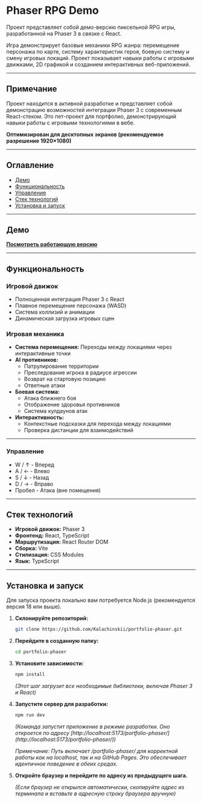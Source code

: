 # Phaser RPG Demo

Проект представляет собой демо-версию пиксельной RPG игры, разработанной на Phaser 3 в связке с React.

Игра демонстрирует базовые механики RPG жанра: перемещение персонажа по карте, систему характеристик героя, боевую систему и смену игровых локаций. Проект показывает навыки работы с игровыми движками, 2D графикой и созданием интерактивных веб-приложений.

---

## Примечание

Проект находится в активной разработке и представляет собой демонстрацию возможностей интеграции Phaser 3 с современным React-стеком. Это пет-проект для портфолио, демонстрирующий навыки работы с игровыми технологиями в вебе.

**Оптимизирован для десктопных экранов (рекомендуемое разрешение 1920×1080)**

---

## Оглавление

- [Демо](#демо)
- [Функциональность](#функциональность)
- [Управление](#управление)
- [Стек технологий](#стек-технологий)
- [Установка и запуск](#установка-и-запуск)

---

## Демо

**[Посмотреть работающую версию](https://kalachinskii.github.io/portfolio-phaser/)**

---

## Функциональность

### Игровой движок

- Полноценная интеграция Phaser 3 с React
- Плавное перемещение персонажа (WASD)
- Система коллизий и анимации
- Динамическая загрузка игровых сцен

### Игровая механика

- **Система перемещения:** Переходы между локациями через интерактивные точки
- **AI противников:**
  - Патрулирование территории
  - Преследование игрока в радиусе агрессии
  - Возврат на стартовую позицию
  - Ответные атаки
- **Боевая система:**
  - Атака ближнего боя
  - Отображение здоровья противников
  - Система кулдаунов атак
- **Интерактивность:**
  - Контекстные подсказки для перехода между локациями
  - Проверка дистанции для взаимодействий

---

### Управление

- W / ↑ - Вперед
- A / ← - Влево
- S / ↓ - Назад
- D / → - Вправо
- Пробел - Атака (вне помещения)

---

## Стек технологий

- **Игровой движок:** Phaser 3
- **Фронтенд:** React, TypeScript
- **Маршрутизация:** React Router DOM
- **Сборка:** Vite
- **Стилизация:** CSS Modules
- **Язык:** TypeScript

---

## Установка и запуск

Для запуска проекта локально вам потребуется Node.js (рекомендуется версия 18 или выше).

1.  **Склонируйте репозиторий:**

    ```bash
    git clone https://github.com/Kalachinskii/portfolio-phaser.git
    ```

2.  **Перейдите в созданную папку:**

    ```bash
    cd portfolio-phaser
    ```

3.  **Установите зависимости:**

    ```bash
    npm install
    ```

    _(Этот шаг загрузит все необходимые библиотеки, включая Phaser 3 и React)_

4.  **Запустите сервер для разработки:**

    ```bash
    npm run dev
    ```

    _(Команда запустит приложение в режиме разработки. Оно откроется по адресу [http://localhost:5173/portfolio-phaser/] (http://localhost:5173/portfolio-phaser/))_

    _Примечание: Путь включает /portfolio-phaser/ для корректной работы как на localhost, так и на GitHub Pages. Это обеспечивает идентичное поведение в обеих средах._

5.  **Откройте браузер и перейдите по адресу из предыдущего шага.**

    _(Если браузер не открылся автоматически, скопируйте адрес из терминала и вставьте в адресную строку браузера вручную)_
